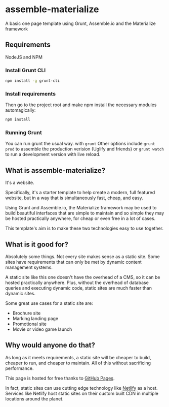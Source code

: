 # assemble-materialize
A basic one page template using Grunt, Assemble.io and the Materialize framework


## Requirements

NodeJS and NPM

### Install Grunt CLI

```bash
npm install -g grunt-cli
```

### Install requirements
Then go to the project root and make npm install the necessary modules automagically:

```bash
npm install
```

### Running Grunt

You can run grunt the usual way. with ```grunt``` Other options 
include ```grunt prod``` to assemble the production verision (Uglify and friends) or
```grunt watch``` to run a development version with live reload.

What is assemble-materialize?
--------------------------

It's a website.

Specifically, it's a starter template to help create a modern,
full featured website, but in a way that is simultaneously fast, cheap, and easy.

Using Grunt and Assemble.io, the Materialize framework may be used to build
beautiful interfaces that are simple to maintain and so simple they may be
hosted practically anywhere, for cheap or even free in a lot of cases.

This template's aim is to make these two technologies easy to use together.

What is it good for?
-----------------------------

Absolutely some things. Not every site makes sense as a static site. Some
sites have requirements that can only be met by dynamic content management 
systems. 

A static site like this one doesn't have the overhead of a CMS, so it can be
hosted practically anywhere. Plus, without the overhead of database queries and
executing dynamic code, static sites are much faster than dynamic sites.

Some great use cases for a static site are:

- Brochure site
- Marking landing page
- Promotional site
- Movie or video game launch

Why would anyone do that?
-------------------

As long as it meets requirements, a static site will be cheaper to build,
cheaper to run, and cheaper to maintain. All of this without sacrificing 
performance. 

This page is hosted for free thanks to [GitHub Pages](https://pages.github.com).

In fact, static sites can use cutting edge technology like 
[Netlify](http://www.netlify.com) as a host. Services like Netlify host static 
sites on their custom built CDN in multiple locations around the planet.